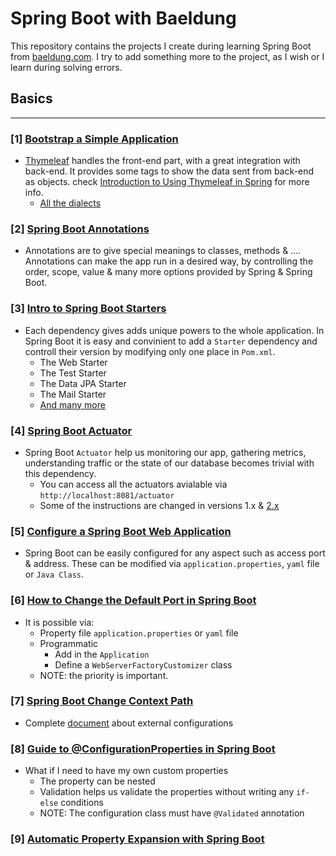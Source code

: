 # Spring Boot with Baeldung
This repository contains the projects I create during learning Spring Boot from [baeldung.com](https://www.baeldung.com/spring-boot). I try to add something more to the project, as I wish or I learn during solving errors.

## Basics
-----------------------
### [1] [Bootstrap a Simple Application](https://www.baeldung.com/spring-boot-start)
- [Thymeleaf](https://www.thymeleaf.org/) handles the front-end part, with a great integration with back-end. It provides some tags to show the data sent from back-end as objects. check [Introduction to Using Thymeleaf in Spring](https://www.baeldung.com/thymeleaf-in-spring-mvc) for more info.
	- [All the dialects](https://www.thymeleaf.org/doc/articles/standarddialect5minutes.html)

### [2] [Spring Boot Annotations](https://www.baeldung.com/spring-boot-annotations)
- Annotations are to give special meanings to classes, methods & .... Annotations can make the app run in a desired way, by controlling the order, scope, value & many more options provided by Spring & Spring Boot.

### [3] [Intro to Spring Boot Starters](https://www.baeldung.com/spring-boot-starters)
- Each dependency gives adds unique powers to the whole application. In Spring Boot it is easy and convinient to add a `Starter` dependency and controll their version by modifying only one place in `Pom.xml`.
	- The Web Starter
	- The Test Starter
	- The Data JPA Starter
	- The Mail Starter
	- [And many more](https://github.com/spring-projects/spring-boot/tree/master/spring-boot-project/spring-boot-starters)

### [4] [Spring Boot Actuator](https://www.baeldung.com/spring-boot-actuators)
- Spring Boot `Actuator` help us monitoring our app, gathering metrics, understanding traffic or the state of our database becomes trivial with this dependency.
	- You can access all the actuators avialable via `http://localhost:8081/actuator`
	- Some of the instructions are changed in versions 1.x & [2.x](https://docs.spring.io/spring-boot/docs/2.0.x/actuator-api/html/)


### [5] [Configure a Spring Boot Web Application](https://www.baeldung.com/spring-boot-application-configuration)
- Spring Boot can be easily configured for any aspect such as access port & address. These can be modified via `application.properties`, `yaml` file or `Java Class`.


### [6] [How to Change the Default Port in Spring Boot](https://www.baeldung.com/spring-boot-change-port)
- It is possible via:
	- Property file `application.properties` or `yaml` file
	- Programmatic
		- Add in the `Application`
		- Define a `WebServerFactoryCustomizer` class
	- NOTE: the priority is important.


### [7] [Spring Boot Change Context Path](https://www.baeldung.com/spring-boot-context-path)
- Complete [document](https://docs.spring.io/spring-boot/docs/current/reference/html/boot-features-external-config.html) about external configurations


### [8] [Guide to @ConfigurationProperties in Spring Boot](https://www.baeldung.com/configuration-properties-in-spring-boot)
- What if I need to have my own custom properties
	- The property can be nested
	- Validation helps us validate the properties without writing any `if-else` conditions
	- NOTE: The configuration class must have `@Validated` annotation


### [9] [Automatic Property Expansion with Spring Boot](https://www.baeldung.com/spring-boot-auto-property-expansion)
